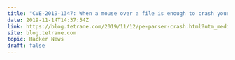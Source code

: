 ```yaml
---
title: "CVE-2019-1347: When a mouse over a file is enough to crash your system"
date: 2019-11-14T14:37:54Z
link: https://blog.tetrane.com/2019/11/12/pe-parser-crash.html?utm_medium=RSS&utm_source=hune
site: blog.tetrane.com
topic: Hacker News
draft: false
---
```

